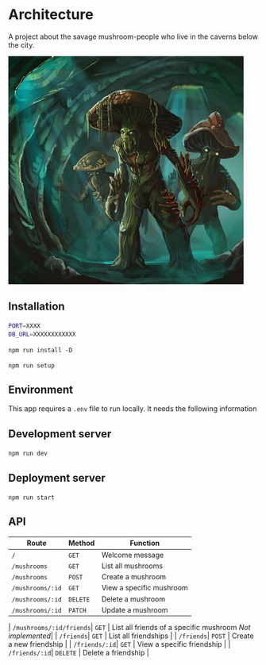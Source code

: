 # Architecture

A project about the savage mushroom-people who live in the caverns below the city.

![mushroom people](./assets/mushroom-people.jpg)

## Installation

```bash
PORT=XXXX
DB_URL=XXXXXXXXXXXX
```

`npm run install -D`

`npm run setup`

## Environment

This app requires a `.env` file to run locally. It needs the following information


## Development server

`npm run dev`

## Deployment server

`npm run start`

## API

| Route | Method | Function |
| --- | --- | --- |
| `/` | `GET` | Welcome message | 
| `/mushrooms` | `GET` | List all mushrooms | 
| `/mushrooms` | `POST` | Create a mushroom | 
| `/mushrooms/:id` | `GET` | View a specific mushroom | 
| `/mushrooms/:id` | `DELETE` | Delete a mushroom | 
| `/mushrooms/:id` | `PATCH` | Update a mushroom | 

| `/mushrooms/:id/friends`| `GET` | List all friends of a specific mushroom *Not implemented*|
| `/friends`| `GET` | List all friendships |
| `/friends`| `POST` | Create a new friendship |
| `/friends/:id`| `GET` | View a specific friendship |
| `/friends/:id`| `DELETE` | Delete a friendship |
